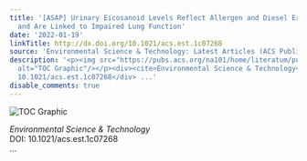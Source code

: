 ```yaml
---
title: '[ASAP] Urinary Eicosanoid Levels Reflect Allergen and Diesel Exhaust Coexposure
  and Are Linked to Impaired Lung Function'
date: '2022-01-19'
linkTitle: http://dx.doi.org/10.1021/acs.est.1c07268
source: 'Environmental Science & Technology: Latest Articles (ACS Publications)'
description: '<p><img src="https://pubs.acs.org/na101/home/literatum/publisher/achs/journals/content/esthag/0/esthag.ahead-of-print/acs.est.1c07268/20220119/images/medium/es1c07268_0001.gif"
  alt="TOC Graphic"/></p><div><cite>Environmental Science & Technology</cite></div><div>DOI:
  10.1021/acs.est.1c07268</div> ...'
disable_comments: true
---
```

<p><img src="https://pubs.acs.org/na101/home/literatum/publisher/achs/journals/content/esthag/0/esthag.ahead-of-print/acs.est.1c07268/20220119/images/medium/es1c07268_0001.gif" alt="TOC Graphic"/></p><div><cite>Environmental Science & Technology</cite></div><div>DOI: 10.1021/acs.est.1c07268</div> ...